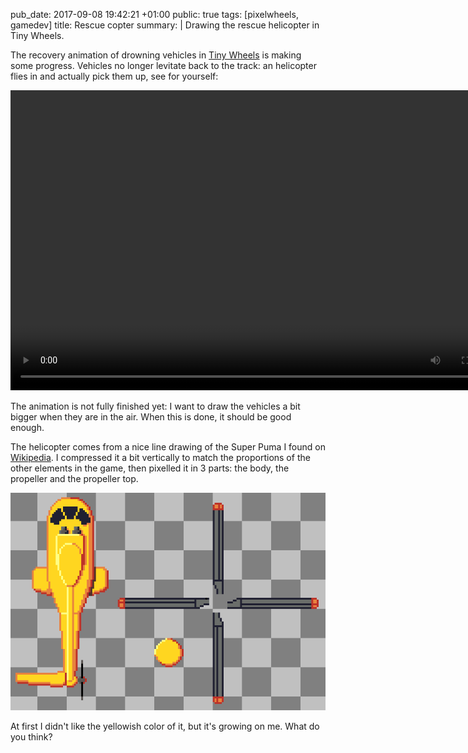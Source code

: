 pub_date: 2017-09-08 19:42:21 +01:00
public: true
tags: [pixelwheels, gamedev]
title: Rescue copter
summary: |
    Drawing the rescue helicopter in Tiny Wheels.

The recovery animation of drowning vehicles in [Tiny Wheels][tw] is making some progress. Vehicles no longer levitate back to the track: an helicopter flies in and actually pick them up, see for yourself:

<video width="800" height="480" controls>
  <source src="rescue.webm" type="video/webm">
</video>

The animation is not fully finished yet: I want to draw the vehicles a bit bigger when they are in the air. When this is done, it should be good enough.

The helicopter comes from a nice line drawing of the Super Puma I found on [Wikipedia][sp]. I compressed it a bit vertically to match the proportions of the other elements in the game, then pixelled it in 3 parts: the body, the propeller and the propeller top.

![Helicopter layers](helicopter.png)

At first I didn't like the yellowish color of it, but it's growing on me. What do you think?

[tw]: /projects/pixelwheels
[sp]: https://en.wikipedia.org/wiki/Eurocopter_AS332_Super_Puma
